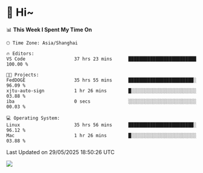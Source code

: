 # 👋 Hi~

<!--START_SECTION:waka-->
📊 **This Week I Spent My Time On** 

```text
🕑︎ Time Zone: Asia/Shanghai

🔥 Editors: 
VS Code                  37 hrs 23 mins      █████████████████████████   100.00 % 

🐱‍💻 Projects: 
FedDOGE                  35 hrs 55 mins      ████████████████████████░   96.09 % 
xjtu-auto-sign           1 hr 26 mins        █░░░░░░░░░░░░░░░░░░░░░░░░   03.88 % 
iba                      0 secs              ░░░░░░░░░░░░░░░░░░░░░░░░░   00.03 % 

💻 Operating System: 
Linux                    35 hrs 56 mins      ████████████████████████░   96.12 % 
Mac                      1 hr 26 mins        █░░░░░░░░░░░░░░░░░░░░░░░░   03.88 % 
```


 Last Updated on 29/05/2025 18:50:26 UTC
<!--END_SECTION:waka-->

![](https://komarev.com/ghpvc/?username=lvdongyi&label=Profile%20views&color=0e75b6&style=flat)
<!---
lvdongyi/lvdongyi is a ✨ special ✨ repository because its `README.md` (this file) appears on your GitHub profile.
You can click the Preview link to take a look at your changes.
--->
